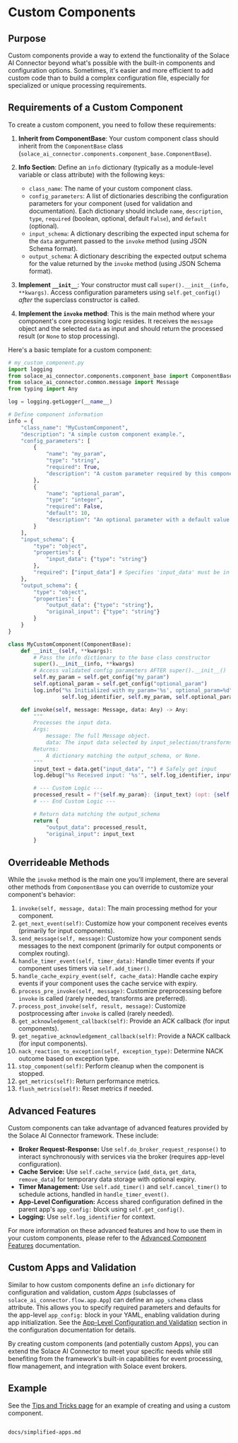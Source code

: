# Custom Components

## Purpose

Custom components provide a way to extend the functionality of the Solace AI Connector beyond what's possible with the built-in components and configuration options. Sometimes, it's easier and more efficient to add custom code than to build a complex configuration file, especially for specialized or unique processing requirements.

## Requirements of a Custom Component

To create a custom component, you need to follow these requirements:

1. **Inherit from ComponentBase**: Your custom component class should inherit from the `ComponentBase` class (`solace_ai_connector.components.component_base.ComponentBase`).

2. **Info Section**: Define an `info` dictionary (typically as a module-level variable or class attribute) with the following keys:
   - `class_name`: The name of your custom component class.
   - `config_parameters`: A list of dictionaries describing the configuration parameters for your component (used for validation and documentation). Each dictionary should include `name`, `description`, `type`, `required` (boolean, optional, default `False`), and `default` (optional).
   - `input_schema`: A dictionary describing the expected input schema for the `data` argument passed to the `invoke` method (using JSON Schema format).
   - `output_schema`: A dictionary describing the expected output schema for the value returned by the `invoke` method (using JSON Schema format).

3. **Implement `__init__`**: Your constructor must call `super().__init__(info, **kwargs)`. Access configuration parameters using `self.get_config()` *after* the superclass constructor is called.

4. **Implement the `invoke` method**: This is the main method where your component's core processing logic resides. It receives the `message` object and the selected `data` as input and should return the processed result (or `None` to stop processing).

Here's a basic template for a custom component:

```python
# my_custom_component.py
import logging
from solace_ai_connector.components.component_base import ComponentBase
from solace_ai_connector.common.message import Message
from typing import Any

log = logging.getLogger(__name__)

# Define component information
info = {
    "class_name": "MyCustomComponent",
    "description": "A simple custom component example.",
    "config_parameters": [
        {
            "name": "my_param",
            "type": "string",
            "required": True,
            "description": "A custom parameter required by this component."
        },
        {
            "name": "optional_param",
            "type": "integer",
            "required": False,
            "default": 10,
            "description": "An optional parameter with a default value."
        }
    ],
    "input_schema": {
        "type": "object",
        "properties": {
            "input_data": {"type": "string"}
        },
        "required": ["input_data"] # Specifies 'input_data' must be in the 'data' passed to invoke
    },
    "output_schema": {
        "type": "object",
        "properties": {
            "output_data": {"type": "string"},
            "original_input": {"type": "string"}
        }
    }
}

class MyCustomComponent(ComponentBase):
    def __init__(self, **kwargs):
        # Pass the info dictionary to the base class constructor
        super().__init__(info, **kwargs)
        # Access validated config parameters AFTER super().__init__()
        self.my_param = self.get_config("my_param")
        self.optional_param = self.get_config("optional_param")
        log.info("%s Initialized with my_param='%s', optional_param=%d",
                 self.log_identifier, self.my_param, self.optional_param)

    def invoke(self, message: Message, data: Any) -> Any:
        """
        Processes the input data.
        Args:
            message: The full Message object.
            data: The input data selected by input_selection/transforms, matching input_schema.
        Returns:
            A dictionary matching the output_schema, or None.
        """
        input_text = data.get("input_data", "") # Safely get input
        log.debug("%s Received input: '%s'", self.log_identifier, input_text)

        # --- Custom Logic ---
        processed_result = f"{self.my_param}: {input_text} (opt: {self.optional_param})"
        # --- End Custom Logic ---

        # Return data matching the output_schema
        return {
            "output_data": processed_result,
            "original_input": input_text
        }

```

## Overrideable Methods

While the `invoke` method is the main one you'll implement, there are several other methods from `ComponentBase` you can override to customize your component's behavior:

1. `invoke(self, message, data)`: The main processing method for your component.
2. `get_next_event(self)`: Customize how your component receives events (primarily for input components).
3. `send_message(self, message)`: Customize how your component sends messages to the next component (primarily for output components or complex routing).
4. `handle_timer_event(self, timer_data)`: Handle timer events if your component uses timers via `self.add_timer()`.
5. `handle_cache_expiry_event(self, cache_data)`: Handle cache expiry events if your component uses the cache service with expiry.
6. `process_pre_invoke(self, message)`: Customize preprocessing before `invoke` is called (rarely needed, transforms are preferred).
7. `process_post_invoke(self, result, message)`: Customize postprocessing after `invoke` is called (rarely needed).
8. `get_acknowledgement_callback(self)`: Provide an ACK callback (for input components).
9. `get_negative_acknowledgement_callback(self)`: Provide a NACK callback (for input components).
10. `nack_reaction_to_exception(self, exception_type)`: Determine NACK outcome based on exception type.
11. `stop_component(self)`: Perform cleanup when the component is stopped.
12. `get_metrics(self)`: Return performance metrics.
13. `flush_metrics(self)`: Reset metrics if needed.

## Advanced Features

Custom components can take advantage of advanced features provided by the Solace AI Connector framework. These include:

- **Broker Request-Response:** Use `self.do_broker_request_response()` to interact synchronously with services via the broker (requires app-level configuration).
- **Cache Service:** Use `self.cache_service` (`add_data`, `get_data`, `remove_data`) for temporary data storage with optional expiry.
- **Timer Management:** Use `self.add_timer()` and `self.cancel_timer()` to schedule actions, handled in `handle_timer_event()`.
- **App-Level Configuration:** Access shared configuration defined in the parent app's `app_config:` block using `self.get_config()`.
- **Logging:** Use `self.log_identifier` for context.

For more information on these advanced features and how to use them in your custom components, please refer to the [Advanced Component Features](advanced_component_features.md) documentation.

## Custom Apps and Validation

Similar to how custom components define an `info` dictionary for configuration and validation, custom *Apps* (subclasses of `solace_ai_connector.flow.app.App`) can define an `app_schema` class attribute. This allows you to specify required parameters and defaults for the app-level `app_config:` block in your YAML, enabling validation during app initialization. See the [App-Level Configuration and Validation](configuration.md#app-level-configuration-app_config-and-validation-app_schema) section in the configuration documentation for details.

By creating custom components (and potentially custom Apps), you can extend the Solace AI Connector to meet your specific needs while still benefiting from the framework's built-in capabilities for event processing, flow management, and integration with Solace event brokers.

## Example

See the [Tips and Tricks page](tips_and_tricks.md#using-custom-modules-with-the-ai-connector) for an example of creating and using a custom component.
```

docs/simplified-apps.md
